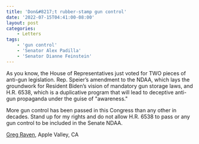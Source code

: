 ```yaml
---
title: 'Don&#8217;t rubber-stamp gun control'
date: '2022-07-15T04:41:00-08:00'
layout: post
categories:
    - Letters
tags:
    - 'gun control'
    - 'Senator Alex Padilla'
    - 'Senator Dianne Feinstein'
---
```


As you know, the House of Representatives just voted for TWO pieces of anti-gun legislation. Rep. Speier’s amendment to the NDAA, which lays the groundwork for Resident Biden’s vision of mandatory gun storage laws, and H.R. 6538, which is a duplicative program that will lead to deceptive anti-gun propaganda under the guise of "awareness."

More gun control has been passed in this Congress than any other in decades. Stand up for my rights and do not allow H.R. 6538 to pass or any gun control to be included in the Senate NDAA.

[Greg Raven](https://www.gregraven.org/), Apple Valley, CA